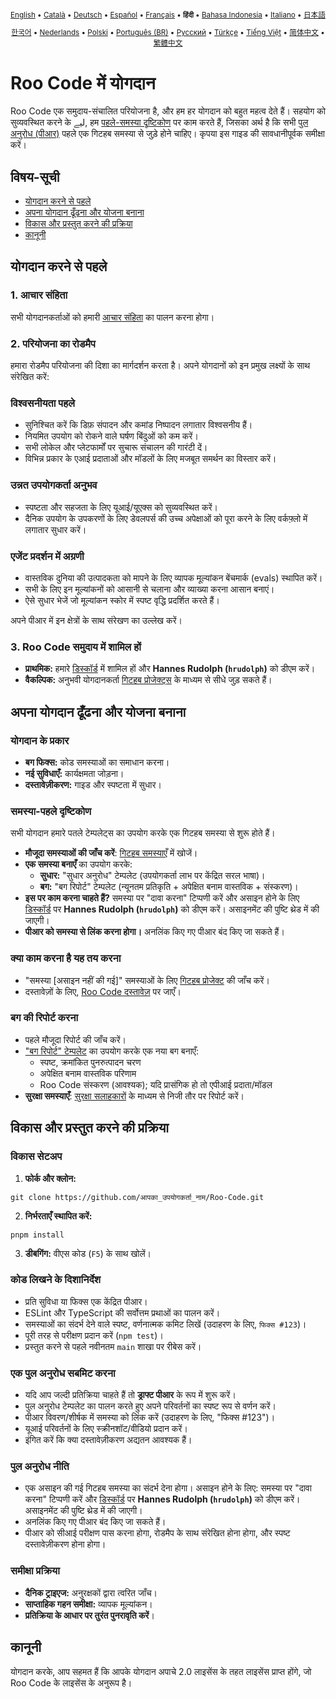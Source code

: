 <div align="center">
<sub>

[English](../../CONTRIBUTING.md) • [Català](../ca/CONTRIBUTING.md) • [Deutsch](../de/CONTRIBUTING.md) • [Español](../es/CONTRIBUTING.md) • [Français](../fr/CONTRIBUTING.md) • <b>हिंदी</b> • [Bahasa Indonesia](../id/CONTRIBUTING.md) • [Italiano](../it/CONTRIBUTING.md) • [日本語](../ja/CONTRIBUTING.md)

</sub>
<sub>

[한국어](../ko/CONTRIBUTING.md) • [Nederlands](../nl/CONTRIBUTING.md) • [Polski](../pl/CONTRIBUTING.md) • [Português (BR)](../pt-BR/CONTRIBUTING.md) • [Русский](../ru/CONTRIBUTING.md) • [Türkçe](../tr/CONTRIBUTING.md) • [Tiếng Việt](../vi/CONTRIBUTING.md) • [简体中文](../zh-CN/CONTRIBUTING.md) • [繁體中文](../zh-TW/CONTRIBUTING.md)

</sub>
</div>

# Roo Code में योगदान

Roo Code एक समुदाय-संचालित परियोजना है, और हम हर योगदान को बहुत महत्व देते हैं। सहयोग को सुव्यवस्थित करने के لیے, हम [पहले-समस्या दृष्टिकोण](#समस्या-पहले-दृष्टिकोण) पर काम करते हैं, जिसका अर्थ है कि सभी [पुल अनुरोध (पीआर)](#एक-पुल-अनुरोध-सबमिट-करना) पहले एक गिटहब समस्या से जुड़े होने चाहिए। कृपया इस गाइड की सावधानीपूर्वक समीक्षा करें।

## विषय-सूची

- [योगदान करने से पहले](#योगदान-करने-से-पहले)
- [अपना योगदान ढूँढना और योजना बनाना](#अपना-योगदान-ढूँढना-और-योजना-बनाना)
- [विकास और प्रस्तुत करने की प्रक्रिया](#विकास-और-प्रस्तुत-करने-की-प्रक्रिया)
- [कानूनी](#कानूनी)

## योगदान करने से पहले

### 1. आचार संहिता

सभी योगदानकर्ताओं को हमारी [आचार संहिता](./CODE_OF_CONDUCT.md) का पालन करना होगा।

### 2. परियोजना का रोडमैप

हमारा रोडमैप परियोजना की दिशा का मार्गदर्शन करता है। अपने योगदानों को इन प्रमुख लक्ष्यों के साथ संरेखित करें:

### विश्वसनीयता पहले

- सुनिश्चित करें कि डिफ़ संपादन और कमांड निष्पादन लगातार विश्वसनीय हैं।
- नियमित उपयोग को रोकने वाले घर्षण बिंदुओं को कम करें।
- सभी लोकेल और प्लेटफार्मों पर सुचारू संचालन की गारंटी दें।
- विभिन्न प्रकार के एआई प्रदाताओं और मॉडलों के लिए मजबूत समर्थन का विस्तार करें।

### उन्नत उपयोगकर्ता अनुभव

- स्पष्टता और सहजता के लिए यूआई/यूएक्स को सुव्यवस्थित करें।
- दैनिक उपयोग के उपकरणों के लिए डेवलपर्स की उच्च अपेक्षाओं को पूरा करने के लिए वर्कफ़्लो में लगातार सुधार करें।

### एजेंट प्रदर्शन में अग्रणी

- वास्तविक दुनिया की उत्पादकता को मापने के लिए व्यापक मूल्यांकन बेंचमार्क (evals) स्थापित करें।
- सभी के लिए इन मूल्यांकनों को आसानी से चलाना और व्याख्या करना आसान बनाएं।
- ऐसे सुधार भेजें जो मूल्यांकन स्कोर में स्पष्ट वृद्धि प्रदर्शित करते हैं।

अपने पीआर में इन क्षेत्रों के साथ संरेखण का उल्लेख करें।

### 3. Roo Code समुदाय में शामिल हों

- **प्राथमिक:** हमारे [डिस्कॉर्ड](https://discord.gg/roocode) में शामिल हों और **Hannes Rudolph (`hrudolph`)** को डीएम करें।
- **वैकल्पिक:** अनुभवी योगदानकर्ता [गिटहब प्रोजेक्ट्स](https://github.com/orgs/RooCodeInc/projects/1) के माध्यम से सीधे जुड़ सकते हैं।

## अपना योगदान ढूँढना और योजना बनाना

### योगदान के प्रकार

- **बग फिक्स:** कोड समस्याओं का समाधान करना।
- **नई सुविधाएँ:** कार्यक्षमता जोड़ना।
- **दस्तावेज़ीकरण:** गाइड और स्पष्टता में सुधार।

### समस्या-पहले दृष्टिकोण

सभी योगदान हमारे पतले टेम्पलेट्स का उपयोग करके एक गिटहब समस्या से शुरू होते हैं।

- **मौजूदा समस्याओं की जाँच करें**: [गिटहब समस्याएँ](https://github.com/RooCodeInc/Roo-Code/issues) में खोजें।
- **एक समस्या बनाएँ** का उपयोग करके:
    - **सुधार:** "सुधार अनुरोध" टेम्पलेट (उपयोगकर्ता लाभ पर केंद्रित सरल भाषा)।
    - **बग:** "बग रिपोर्ट" टेम्पलेट (न्यूनतम प्रतिकृति + अपेक्षित बनाम वास्तविक + संस्करण)।
- **इस पर काम करना चाहते हैं?** समस्या पर "दावा करना" टिप्पणी करें और असाइन होने के लिए [डिस्कॉर्ड](https://discord.gg/roocode) पर **Hannes Rudolph (`hrudolph`)** को डीएम करें। असाइनमेंट की पुष्टि थ्रेड में की जाएगी।
- **पीआर को समस्या से लिंक करना होगा।** अनलिंक किए गए पीआर बंद किए जा सकते हैं।

### क्या काम करना है यह तय करना

- "समस्या [असाइन नहीं की गई]" समस्याओं के लिए [गिटहब प्रोजेक्ट](https://github.com/orgs/RooCodeInc/projects/1) की जाँच करें।
- दस्तावेज़ों के लिए, [Roo Code दस्तावेज़](https://github.com/RooCodeInc/Roo-Code-Docs) पर जाएँ।

### बग की रिपोर्ट करना

- पहले मौजूदा रिपोर्ट की जाँच करें।
- ["बग रिपोर्ट" टेम्पलेट](https://github.com/RooCodeInc/Roo-Code/issues/new/choose) का उपयोग करके एक नया बग बनाएँ:
    - स्पष्ट, क्रमांकित पुनरुत्पादन चरण
    - अपेक्षित बनाम वास्तविक परिणाम
    - Roo Code संस्करण (आवश्यक); यदि प्रासंगिक हो तो एपीआई प्रदाता/मॉडल
- **सुरक्षा समस्याएँ**: [सुरक्षा सलाहकारों](https://github.com/RooCodeInc/Roo-Code/security/advisories/new) के माध्यम से निजी तौर पर रिपोर्ट करें।

## विकास और प्रस्तुत करने की प्रक्रिया

### विकास सेटअप

1. **फोर्क और क्लोन:**

```
git clone https://github.com/आपका_उपयोगकर्ता_नाम/Roo-Code.git
```

2. **निर्भरताएँ स्थापित करें:**

```
pnpm install
```

3. **डीबगिंग:** वीएस कोड (`F5`) के साथ खोलें।

### कोड लिखने के दिशानिर्देश

- प्रति सुविधा या फिक्स एक केंद्रित पीआर।
- ESLint और TypeScript की सर्वोत्तम प्रथाओं का पालन करें।
- समस्याओं का संदर्भ देने वाले स्पष्ट, वर्णनात्मक कमिट लिखें (उदाहरण के लिए, `फिक्स #123`)।
- पूरी तरह से परीक्षण प्रदान करें (`npm test`)।
- प्रस्तुत करने से पहले नवीनतम `main` शाखा पर रीबेस करें।

### एक पुल अनुरोध सबमिट करना

- यदि आप जल्दी प्रतिक्रिया चाहते हैं तो **ड्राफ्ट पीआर** के रूप में शुरू करें।
- पुल अनुरोध टेम्पलेट का पालन करते हुए अपने परिवर्तनों का स्पष्ट रूप से वर्णन करें।
- पीआर विवरण/शीर्षक में समस्या को लिंक करें (उदाहरण के लिए, "फिक्स #123")।
- यूआई परिवर्तनों के लिए स्क्रीनशॉट/वीडियो प्रदान करें।
- इंगित करें कि क्या दस्तावेज़ीकरण अद्यतन आवश्यक हैं।

### पुल अनुरोध नीति

- एक असाइन की गई गिटहब समस्या का संदर्भ देना होगा। असाइन होने के लिए: समस्या पर "दावा करना" टिप्पणी करें और [डिस्कॉर्ड](https://discord.gg/roocode) पर **Hannes Rudolph (`hrudolph`)** को डीएम करें। असाइनमेंट की पुष्टि थ्रेड में की जाएगी।
- अनलिंक किए गए पीआर बंद किए जा सकते हैं।
- पीआर को सीआई परीक्षण पास करना होगा, रोडमैप के साथ संरेखित होना होगा, और स्पष्ट दस्तावेज़ीकरण होना होगा।

### समीक्षा प्रक्रिया

- **दैनिक ट्राइएज:** अनुरक्षकों द्वारा त्वरित जाँच।
- **साप्ताहिक गहन समीक्षा:** व्यापक मूल्यांकन।
- **प्रतिक्रिया के आधार पर तुरंत पुनरावृति करें**।

## कानूनी

योगदान करके, आप सहमत हैं कि आपके योगदान अपाचे 2.0 लाइसेंस के तहत लाइसेंस प्राप्त होंगे, जो Roo Code के लाइसेंस के अनुरूप है।
